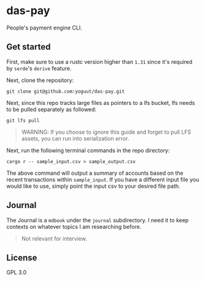 # das-pay

People's payment engine CLI.

## Get started

First, make sure to use a rustc version higher than `1.31` since it's required by `serde`'s `derive` feature.

Next, clone the repository:

```bash,ignore
git clone git@github.com:yoguut/das-pay.git
```

Next, since this repo tracks large files as pointers to a lfs bucket, lfs needs to be pulled separately as followed:

```bash,ignore
git lfs pull
```

> WARNING: If you choose to ignore this guide and forget to pull LFS assets, you can run into serialization error.

Next, run the following terminal commands in the repo directory:

```bash,ignore
cargo r -- sample_input.csv > sample_output.csv
```

The above command will output a summary of accounts based on the recent transactions within `sample_input`.
If you have a different input file you would like to use, simply point the input csv to your desired file
path.

## Journal

The Journal is a `mdbook` under the `journal` subdirectory.
I need it to keep contexts on whatever topics I am researching before.

> Not relevant for interview.

## License

GPL 3.0
